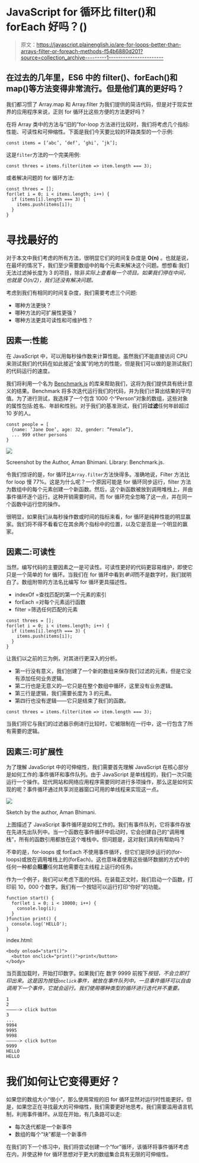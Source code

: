 # JavaScript for 循环比 filter()和 forEach 好吗？()

> 原文：<https://javascript.plainenglish.io/are-for-loops-better-than-arrays-filter-or-foreach-methods-f54b6880d201?source=collection_archive---------1----------------------->

## 在过去的几年里，ES6 中的 filter()、forEach()和 map()等方法变得非常流行。但是他们真的更好吗？

我们都习惯了 Array.map 和 Array.filter 为我们提供的简洁代码，但是对于现实世界的应用程序来说，正则 for 循环比这些方便的方法更好吗？

在将 Array 类中的方法与“旧的”for-loop 方法进行比较时，我们将考虑几个指标:性能、可读性和可伸缩性。下面是我们今天要比较的环路类型的一个示例:

```
const items = [’abc’, ’def’, ’ghi’, ’jk’];
```

这是`filter`方法的一个完美用例:

```
const threes = items.filter(item => item.length === 3);
```

或者解决问题的 for 循环方法:

```
const threes = [];
for(let i = 0; i < items.length; i++) {
  if (items[i].length === 3) {
    items.push(items[i]);
  }
}
```

# 寻找最好的

对于本文中我们考虑的所有方法，很明显它们的时间复杂度是 **O(n)** 。也就是说，在最坏的情况下，我们至少需要数组中的每个元素来解决这个问题。想想看:我们无法过滤掉长度为 3 的项目，除非*实际上查看每一个项目。如果我们停在中间，也就是 O(n/2)，我们还没有解决问题。*

考虑到我们有相同的时间复杂度，我们需要考虑三个问题:

*   哪种方法更快？
*   哪种方法的可扩展性更强？
*   哪种方法更具可读性和可维护性？

## 因素一:性能

在 JavaScript 中，可以用每秒操作数来计算性能。虽然我们不能直接访问 CPU 来测试我们的代码在如此接近“金属”的地方的性能，但是我们可以做的是测试我们的代码运行的速度。

我们将利用一个名为 [Benchmark.js](https://benchmarkjs.com/) 的库来帮助我们，这将为我们提供具有统计意义的结果。Benchmark 将多次迭代运行我们的代码，并为我们计算出结果的平均值。为了进行测试，我选择了一个包含 1000 个“Person”对象的数组，这些对象的属性包括:姓名、年龄和性别。对于我们的基准测试，我们将**过滤**任何年龄超过 10 岁的人。

```
const people = [
  {name: ’Jane Doe’, age: 32, gender: ”Female”},
  ... 999 other persons
}
```

![](img/7a43d7592b25642e817338e0a2110ad5.png)

Screenshot by the Author, Aman Bhimani. Library: Benchmark.js.

令我们惊讶的是，for 循环比`Array.filter`方法快得多。准确地说，Filter 方法比 for loop 慢 77%。这是为什么呢？一个原因可能是 for 循环同步运行，filter 方法为数组中的每个元素创建一个新函数。然后，这个新函数被放到调用堆栈上，并由事件循环逐个运行。这种开销需要时间，而 for 循环完全忽略了这一点，并在同一个函数中运行您的操作。

很明显，如果我们从每秒操作数或时间的指标来看，for 循环是纯粹性能的明显赢家。我们将不得不看看它在其余两个指标中的位置，以及它是否是一个明显的赢家。

## 因素二:可读性

当然，编写代码的主要因素之一是可读性。可读性更好的代码更容易维护，即使它只是一个简单的 for 循环。当我们在 for 循环中看到*单词*而不是数字时，我们就明白了。数组附带的方法名比编写 for 循环更具描述性。

*   indexOf =查找匹配的第一个元素的索引
*   forEach =对每个元素运行函数
*   filter =筛选任何匹配的元素

```
const threes = [];
for(let i = 0; i < items.length; i++) {
  if (items[i].length === 3) {
    items.push(items[i]);
  }
}
```

让我们以之前的三为例，对其进行更深入的分析。

*   第一行没有意义，我们创建了一个新的数组来保存我们过滤的元素，但是它没有添加任何业务逻辑。
*   第二行也是无意义的—它只是在整个数组中循环，这里没有业务逻辑。
*   第三行是逻辑，我们需要长度为 3 的元素。
*   第四行也没有逻辑——它只是结束了我们的函数。

```
const threes = items.filter(item => item.length === 3);
```

当我们将它与我们的过滤器示例进行比较时，它被限制在一行中，这一行包含了所有需要的逻辑。

## 因素三:可扩展性

为了理解 JavaScript 中的可伸缩性，我们需要首先理解 JavaScript 在核心部分是如何工作的:事件循环和事件队列。由于 JavaScript 是单线程的，我们一次只能运行一个操作。现代网站和网络应用程序需要同时进行多项操作，那么这是如何实现的呢？事件循环通过共享浏览器窗口可用的单线程来实现这一点。

![](img/f2bbf7a5d11c23497cae6a18426ebd3b.png)

Sketch by the author, Aman Bhimani.

上图描述了 JavaScript 事件循环是如何工作的。我们有事件队列，它将事件存放在先进先出队列中。当一个函数在事件循环中启动时，它会创建自己的“调用堆栈”，所有的函数引用都放在这个堆栈中。但问题是，这对我们真的有帮助吗？

不幸的是，for-loops 或 forEach 不使用事件循环，但它们是同步运行的(for-loops)或放在调用堆栈上的(forEach)。这也意味着使用这些循环数据的方式中的任何一种都会**阻塞**任何其他需要在主线程上运行的任务。

作为一个例子，我们可以考虑下面的代码。在装载正文时，我们启动一个函数，打印前 10，000 个数字。我们有一个按钮可以运行打印“你好”的功能。

```
function start() {
  for(let i = 0; i < 10000; i++) {
    console.log(i);
  }
}function print() {
  console.log('HELLO');
}
```

index.html:

```
<body onload="start()">
  <button onclick="print()">print</button>
</body>
```

当页面加载时，开始打印数字。如果我们在 数字 9999 前按下*按钮，不会立即打印出来。这是因为按钮`onclick`事件，被放在事件队列中。一旦事件循环可以自由调用下一个事件，它就会运行。我们使用哪种类型的循环进行迭代并不重要。*

```
1
2
————-> click button
3
...
9994
9995
9998
————-> click button
9999
HELLO
HELLO
```

# 我们如何让它变得更好？

如果您的数组大小“很小”，那么使用常规的旧 for 循环显然对运行时性能更好。但是，如果您正在寻找最大的可伸缩性，我们需要更好地思考。我们需要滥用语言机制，利用事件循环。从现在开始，有几条路可以走:

*   每次迭代都是一个新事件
*   数组的每个“块”都是一个新事件

在我们的下一个练习中，我们将尝试创建一个“for”循环，该循环将事件循环考虑在内，并使这种 for 循环思想对于更大的数组集合具有无限的可伸缩性。